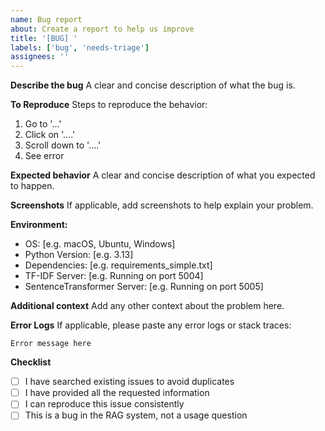 ```yaml
---
name: Bug report
about: Create a report to help us improve
title: '[BUG] '
labels: ['bug', 'needs-triage']
assignees: ''
---
```


**Describe the bug**
A clear and concise description of what the bug is.

**To Reproduce**
Steps to reproduce the behavior:
1. Go to '...'
2. Click on '....'
3. Scroll down to '....'
4. See error

**Expected behavior**
A clear and concise description of what you expected to happen.

**Screenshots**
If applicable, add screenshots to help explain your problem.

**Environment:**
 - OS: [e.g. macOS, Ubuntu, Windows]
 - Python Version: [e.g. 3.13]
 - Dependencies: [e.g. requirements_simple.txt]
 - TF-IDF Server: [e.g. Running on port 5004]
 - SentenceTransformer Server: [e.g. Running on port 5005]

**Additional context**
Add any other context about the problem here.

**Error Logs**
If applicable, please paste any error logs or stack traces:

```
Error message here
```

**Checklist**
- [ ] I have searched existing issues to avoid duplicates
- [ ] I have provided all the requested information
- [ ] I can reproduce this issue consistently
- [ ] This is a bug in the RAG system, not a usage question 